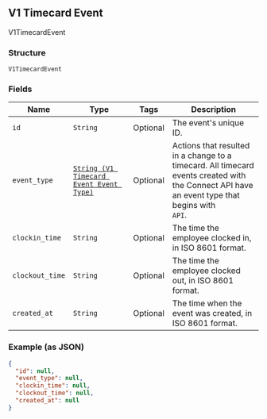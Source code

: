 ## V1 Timecard Event

V1TimecardEvent

### Structure

`V1TimecardEvent`

### Fields

| Name | Type | Tags | Description |
|  --- | --- | --- | --- |
| `id` | `String` | Optional | The event's unique ID. |
| `event_type` | [`String (V1 Timecard Event Event Type)`](/doc/models/v1-timecard-event-event-type.md) | Optional | Actions that resulted in a change to a timecard. All timecard<br>events created with the Connect API have an event type that begins with<br>`API`. |
| `clockin_time` | `String` | Optional | The time the employee clocked in, in ISO 8601 format. |
| `clockout_time` | `String` | Optional | The time the employee clocked out, in ISO 8601 format. |
| `created_at` | `String` | Optional | The time when the event was created, in ISO 8601 format. |

### Example (as JSON)

```json
{
  "id": null,
  "event_type": null,
  "clockin_time": null,
  "clockout_time": null,
  "created_at": null
}
```

